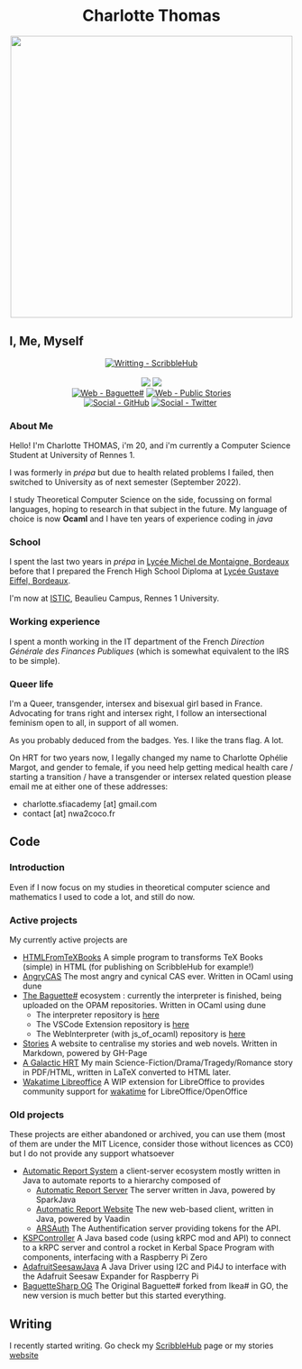 <h1 align="center"> Charlotte Thomas </h1>
<div align="center">
<a href="img/pfp.jpg"><img width="500px" src="img/pfp.jpg"></a>
</div>

## I, Me, Myself
<div align="center">
<a href="https://www.scribblehub.com/profile/49937/coco33920/"><img src="https://img.shields.io/badge/Writting-ScribbleHub-55cdfc?style=for-the-badge&logo=wattpad&logoColor=f7a8d8" alt="Writting - ScribbleHub"></a>
<br>
<br>
<a href="https://github.com/coco33920/cv/blob/master/cv_one_page_2022.pdf"><img src="https://img.shields.io/badge/CV-FR_PDF-55cdfc?style=for-the-badge"></a>
<a href="https://github.com/coco33920/cv/blob/master/cv_one_page_2022_en.pdf"><img src="https://img.shields.io/badge/CV-EN_PDF-55cdfc?style=for-the-badge"></a>
<br>
<a href="https://www.baguettesharp.fr"><img src="https://img.shields.io/badge/Web-Baguette%23-inactive?style=for-the-badge" alt="Web - Baguette#"></a>
<a href="https://agh.nwa2coco.fr"><img src="https://img.shields.io/badge/Web-Public_Stories-inactive?style=for-the-badge" alt="Web - Public Stories"></a>
<br>
<a href="https://github.com/coco33920"><img src="https://img.shields.io/badge/Social-GitHub-f7a8d8?style=for-the-badge&logo=github&logoColor=f7a8d8" alt="Social - GitHub"></a>
<a href="https://twitter.com/coco33920"><img src="https://img.shields.io/badge/Social-Twitter-f7a8d8?style=for-the-badge&logo=twitter&logoColor=f7a8d8" alt="Social - Twitter"></a>
<a href=""><img></a>
</div>

### About Me
Hello! I'm Charlotte THOMAS, i'm 20, and i'm currently a Computer Science Student at University of Rennes 1.

I was formerly in *prépa* but due to health related problems I failed, then switched to University as of next semester (September 2022).

I study Theoretical Computer Science on the side, focussing on formal languages, hoping to research in that subject in the future.
My language of choice is now **Ocaml** and I have ten years of experience coding in *java*

### School
I spent the last two years in *prépa* in [Lycée Michel de Montaigne, Bordeaux](http://montaigne-bordeaux.fr) before that I prepared the French High School Diploma at [Lycée Gustave Eiffel, Bordeaux](https://www.eiffel-bordeaux.org/).

I'm now at [ISTIC](https://istic.univ-rennes1.fr/), Beaulieu Campus, Rennes 1 University.

### Working experience
I spent a month working in the IT department of the French *Direction Générale des Finances Publiques* (which is somewhat equivalent to the IRS to be simple).

### Queer life
I'm a Queer, transgender, intersex and bisexual girl based in France. Advocating for trans right and intersex right, I follow an intersectional feminism open to all, in support of all women. 

As you probably deduced from the badges. Yes. I like the trans flag. A lot.

On HRT for two years now, I legally changed my name to Charlotte Ophélie Margot, and gender to female, if you need help getting medical health care / starting a transition / have a transgender or intersex related question please email me at either one of these addresses:
* charlotte.sfiacademy [at] gmail.com
* contact [at] nwa2coco.fr

## Code

### Introduction
Even if I now focus on my studies in theoretical computer science and mathematics I used to code a lot, and still do now.

### Active projects
My currently active projects are
* [HTMLFromTeXBooks](https://github.com/coco33920/HTMLFromTeXBooks) A simple program to transforms TeX Books (simple) in HTML (for publishing on ScribbleHub for example!)
* [AngryCAS](https://github.com/coco33920/AngryCAS) The most angry and cynical CAS ever. Written in OCaml using dune
* [The Baguette#](https://www.baguettesharp.fr) ecosystem : currently the interpreter is finished, being uploaded on the OPAM repositories. Written in OCaml using dune
  * The interpreter repository is [here](https://github.com/coco33920/ocaml-baguettesharp-interpreter)
  * The VSCode Extension repository is [here](https://github.com/coco33920/baguette-sharp-vscode)
  * The WebInterpreter (with js_of_ocaml) repository is [here](https://github.com/coco33920/baguette-sharp-vscode)
* [Stories](https://agh.nwa2coco.fr) A website to centralise my stories and web novels. Written in Markdown, powered by GH-Page
* [A Galactic HRT](https://agh.nwa2coco.fr#agh) My main Science-Fiction/Drama/Tragedy/Romance story in PDF/HTML, written in LaTeX converted to HTML later.
* [Wakatime Libreoffice](https://github.com/coco33920/wakatime-libreoffice) A WIP extension for LibreOffice to provides community support for [wakatime](https://wakatime.com) for LibreOffice/OpenOffice


### Old projects
These projects are either abandoned or archived, you can use them (most of them are under the MIT Licence, consider those without licences as CC0) but I do not provide any support whatsoever

* [Automatic Report System](https://github.com/sfi-region9/) a client-server ecosystem mostly written in Java to automate reports to a hierarchy composed of
  * [Automatic Report Server](https://github.com/sfi-region9/AutomaticReportServer) The server written in Java, powered by SparkJava
  * [Automatic Report Website](https://github.com/sfi-region9/ARS-Website) The new web-based client, written in Java, powered by Vaadin
  * [ARSAuth](https://github.com/sfi-region9/ARSAuth) The Authentification server providing tokens for the API.
* [KSPController](https://github.com/coco33920/KSPController) A Java based code (using kRPC mod and API) to connect to a kRPC server and control a rocket in Kerbal Space Program with components, interfacing with a Raspberry Pi Zero
* [AdafruitSeesawJava](https://github.com/coco33920/AdafruitSeesawJava) A Java Driver using I2C and Pi4J to interface with the Adafruit Seesaw Expander for Raspberry Pi
* [BaguetteSharp OG](https://github.com/coco33920/baguette-sharp) The Original Baguette# forked from Ikea# in GO, the new version is much better but this started everything.

## Writing
I recently started writing. Go check 
my [ScribbleHub](https://www.scribblehub.com/profile/49937/coco33920/) page or my stories [website](https://agh.nwa2coco.fr)